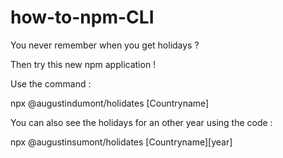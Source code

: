 # how-to-npm-CLI

You never remember when you get holidays ?

Then try this new npm application !

Use the command :

npx @augustindumont/holidates [Countryname]

You can also see the holidays for an other year using the code :

npx @augustinsumont/holidates [Countryname][year]
